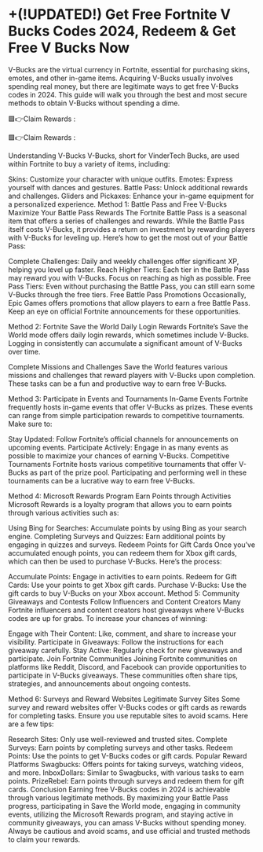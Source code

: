 # +(!UPDATED!) Get Free Fortnite V Bucks Codes 2024, Redeem & Get Free V Bucks Now

V-Bucks are the virtual currency in Fortnite, essential for purchasing skins, emotes, and other in-game items. Acquiring V-Bucks usually involves spending real money, but there are legitimate ways to get free V-Bucks codes in 2024. This guide will walk you through the best and most secure methods to obtain V-Bucks without spending a dime.

🟩👉Claim Rewards :

🟩👉Claim Rewards :

Understanding V-Bucks
V-Bucks, short for VinderTech Bucks, are used within Fortnite to buy a variety of items, including:

Skins: Customize your character with unique outfits.
Emotes: Express yourself with dances and gestures.
Battle Pass: Unlock additional rewards and challenges.
Gliders and Pickaxes: Enhance your in-game equipment for a personalized experience.
Method 1: Battle Pass and Free V-Bucks
Maximize Your Battle Pass Rewards
The Fortnite Battle Pass is a seasonal item that offers a series of challenges and rewards. While the Battle Pass itself costs V-Bucks, it provides a return on investment by rewarding players with V-Bucks for leveling up. Here’s how to get the most out of your Battle Pass:

Complete Challenges: Daily and weekly challenges offer significant XP, helping you level up faster.
Reach Higher Tiers: Each tier in the Battle Pass may reward you with V-Bucks. Focus on reaching as high as possible.
Free Pass Tiers: Even without purchasing the Battle Pass, you can still earn some V-Bucks through the free tiers.
Free Battle Pass Promotions
Occasionally, Epic Games offers promotions that allow players to earn a free Battle Pass. Keep an eye on official Fortnite announcements for these opportunities.

Method 2: Fortnite Save the World
Daily Login Rewards
Fortnite’s Save the World mode offers daily login rewards, which sometimes include V-Bucks. Logging in consistently can accumulate a significant amount of V-Bucks over time.

Complete Missions and Challenges
Save the World features various missions and challenges that reward players with V-Bucks upon completion. These tasks can be a fun and productive way to earn free V-Bucks.

Method 3: Participate in Events and Tournaments
In-Game Events
Fortnite frequently hosts in-game events that offer V-Bucks as prizes. These events can range from simple participation rewards to competitive tournaments. Make sure to:

Stay Updated: Follow Fortnite’s official channels for announcements on upcoming events.
Participate Actively: Engage in as many events as possible to maximize your chances of earning V-Bucks.
Competitive Tournaments
Fortnite hosts various competitive tournaments that offer V-Bucks as part of the prize pool. Participating and performing well in these tournaments can be a lucrative way to earn free V-Bucks.

Method 4: Microsoft Rewards Program
Earn Points through Activities
Microsoft Rewards is a loyalty program that allows you to earn points through various activities such as:

Using Bing for Searches: Accumulate points by using Bing as your search engine.
Completing Surveys and Quizzes: Earn additional points by engaging in quizzes and surveys.
Redeem Points for Gift Cards
Once you’ve accumulated enough points, you can redeem them for Xbox gift cards, which can then be used to purchase V-Bucks. Here’s the process:

Accumulate Points: Engage in activities to earn points.
Redeem for Gift Cards: Use your points to get Xbox gift cards.
Purchase V-Bucks: Use the gift cards to buy V-Bucks on your Xbox account.
Method 5: Community Giveaways and Contests
Follow Influencers and Content Creators
Many Fortnite influencers and content creators host giveaways where V-Bucks codes are up for grabs. To increase your chances of winning:

Engage with Their Content: Like, comment, and share to increase your visibility.
Participate in Giveaways: Follow the instructions for each giveaway carefully.
Stay Active: Regularly check for new giveaways and participate.
Join Fortnite Communities
Joining Fortnite communities on platforms like Reddit, Discord, and Facebook can provide opportunities to participate in V-Bucks giveaways. These communities often share tips, strategies, and announcements about ongoing contests.

Method 6: Surveys and Reward Websites
Legitimate Survey Sites
Some survey and reward websites offer V-Bucks codes or gift cards as rewards for completing tasks. Ensure you use reputable sites to avoid scams. Here are a few tips:

Research Sites: Only use well-reviewed and trusted sites.
Complete Surveys: Earn points by completing surveys and other tasks.
Redeem Points: Use the points to get V-Bucks codes or gift cards.
Popular Reward Platforms
Swagbucks: Offers points for taking surveys, watching videos, and more.
InboxDollars: Similar to Swagbucks, with various tasks to earn points.
PrizeRebel: Earn points through surveys and redeem them for gift cards.
Conclusion
Earning free V-Bucks codes in 2024 is achievable through various legitimate methods. By maximizing your Battle Pass progress, participating in Save the World mode, engaging in community events, utilizing the Microsoft Rewards program, and staying active in community giveaways, you can amass V-Bucks without spending money. Always be cautious and avoid scams, and use official and trusted methods to claim your rewards.
